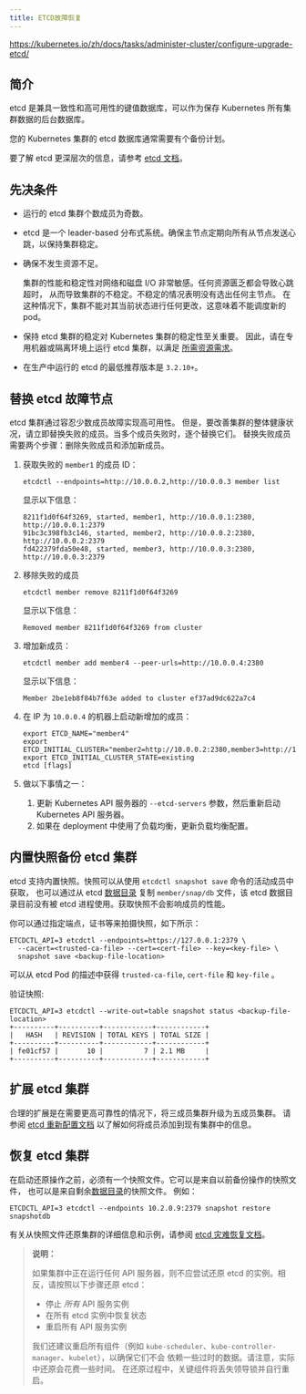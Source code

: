 ```yaml
---
title: ETCD故障恢复
---
```


https://kubernetes.io/zh/docs/tasks/administer-cluster/configure-upgrade-etcd/

## 简介

etcd 是兼具一致性和高可用性的键值数据库，可以作为保存 Kubernetes 所有集群数据的后台数据库。

您的 Kubernetes 集群的 etcd 数据库通常需要有个备份计划。

要了解 etcd 更深层次的信息，请参考 [etcd 文档](https://etcd.io/docs/)。

## 先决条件

- 运行的 etcd 集群个数成员为奇数。

- etcd 是一个 leader-based 分布式系统。确保主节点定期向所有从节点发送心跳，以保持集群稳定。

- 确保不发生资源不足。

  集群的性能和稳定性对网络和磁盘 I/O 非常敏感。任何资源匮乏都会导致心跳超时， 从而导致集群的不稳定。不稳定的情况表明没有选出任何主节点。 在这种情况下，集群不能对其当前状态进行任何更改，这意味着不能调度新的 pod。

- 保持 etcd 集群的稳定对 Kubernetes 集群的稳定性至关重要。 因此，请在专用机器或隔离环境上运行 etcd 集群，以满足 [所需资源需求](https://etcd.io/docs/current/op-guide/hardware/)。

- 在生产中运行的 etcd 的最低推荐版本是 `3.2.10+`。

## 替换 etcd 故障节点

etcd 集群通过容忍少数成员故障实现高可用性。 但是，要改善集群的整体健康状况，请立即替换失败的成员。当多个成员失败时，逐个替换它们。 替换失败成员需要两个步骤：删除失败成员和添加新成员。

1. 获取失败的 `member1` 的成员 ID：

   ```shell
   etcdctl --endpoints=http://10.0.0.2,http://10.0.0.3 member list
   ```

   显示以下信息：

   ```console
   8211f1d0f64f3269, started, member1, http://10.0.0.1:2380, http://10.0.0.1:2379
   91bc3c398fb3c146, started, member2, http://10.0.0.2:2380, http://10.0.0.2:2379
   fd422379fda50e48, started, member3, http://10.0.0.3:2380, http://10.0.0.3:2379
   ```

2. 移除失败的成员

   ```shell
   etcdctl member remove 8211f1d0f64f3269
   ```

   显示以下信息：

   ```console
   Removed member 8211f1d0f64f3269 from cluster
   ```

3. 增加新成员：

   ```shell
   etcdctl member add member4 --peer-urls=http://10.0.0.4:2380
   ```

   显示以下信息：

   ```console
   Member 2be1eb8f84b7f63e added to cluster ef37ad9dc622a7c4
   ```

4. 在 IP 为 `10.0.0.4` 的机器上启动新增加的成员：

   ```shell
   export ETCD_NAME="member4"
   export ETCD_INITIAL_CLUSTER="member2=http://10.0.0.2:2380,member3=http://10.0.0.3:2380,member4=http://10.0.0.4:2380"
   export ETCD_INITIAL_CLUSTER_STATE=existing
   etcd [flags]
   ```

5. 做以下事情之一：

   1. 更新 Kubernetes API 服务器的 `--etcd-servers` 参数，然后重新启动 Kubernetes API 服务器。
   2. 如果在 deployment 中使用了负载均衡，更新负载均衡配置。

## 内置快照备份 etcd 集群

etcd 支持内置快照。快照可以从使用 `etcdctl snapshot save` 命令的活动成员中获取， 也可以通过从 etcd [数据目录](https://etcd.io/docs/current/op-guide/configuration/#--data-dir) 复制 `member/snap/db` 文件，该 etcd 数据目录目前没有被 etcd 进程使用。获取快照不会影响成员的性能。

你可以通过指定端点，证书等来拍摄快照，如下所示：

```shell
ETCDCTL_API=3 etcdctl --endpoints=https://127.0.0.1:2379 \
  --cacert=<trusted-ca-file> --cert=<cert-file> --key=<key-file> \
  snapshot save <backup-file-location>
```

可以从 etcd Pod 的描述中获得 `trusted-ca-file`, `cert-file` 和 `key-file` 。

验证快照:

```shell
ETCDCTL_API=3 etcdctl --write-out=table snapshot status <backup-file-location>
+----------+----------+------------+------------+
|   HASH   | REVISION | TOTAL KEYS | TOTAL SIZE |
+----------+----------+------------+------------+
| fe01cf57 |       10 |          7 | 2.1 MB     |
+----------+----------+------------+------------+
```

## 扩展 etcd 集群

合理的扩展是在需要更高可靠性的情况下，将三成员集群升级为五成员集群。 请参阅 [etcd 重新配置文档](https://etcd.io/docs/current/op-guide/runtime-configuration/#remove-a-member) 以了解如何将成员添加到现有集群中的信息。

## 恢复 etcd 集群

在启动还原操作之前，必须有一个快照文件。它可以是来自以前备份操作的快照文件， 也可以是来自剩余[数据目录](https://etcd.io/docs/current/op-guide/configuration/#--data-dir)的快照文件。 例如：

```shell
ETCDCTL_API=3 etcdctl --endpoints 10.2.0.9:2379 snapshot restore snapshotdb
```

有关从快照文件还原集群的详细信息和示例，请参阅 [etcd 灾难恢复文档](https://etcd.io/docs/current/op-guide/recovery/#restoring-a-cluster)。

> **说明：**
>
> 如果集群中正在运行任何 API 服务器，则不应尝试还原 etcd 的实例。相反，请按照以下步骤还原 etcd：
>
> - 停止 *所有* API 服务实例
> - 在所有 etcd 实例中恢复状态
> - 重启所有 API 服务实例
>
> 我们还建议重启所有组件（例如 `kube-scheduler`、`kube-controller-manager`、`kubelet`），以确保它们不会 依赖一些过时的数据。请注意，实际中还原会花费一些时间。 在还原过程中，关键组件将丢失领导锁并自行重启。


